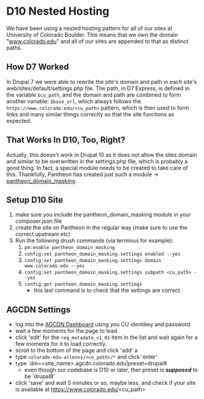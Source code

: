 # D10 Nested Hosting

We have been using a nested hosting pattern for all of our sites at University of Colorado Boulder. This means that we own the domain "www.colorado.edu" and all of our sites are appended to that as distinct paths.

## How D7 Worked

In Drupal 7 we were able to rewrite the site's domain and path in each site's web/sites/default/settings.php file. The path, in D7 Express, is defined in the variable `$cu_path`, and the domain and path are combined to form another variable: `$base_url`, which always follows the `https://www.colorado.edu/<cu_path>` pattern, which is then used to form links and many similar things correctly so that the site functions as expected.

## That Works In D10, Too, Right?

Actually, this doesn't work in Drupal 10 as it does not allow the sites domain and similar to be overwritten in the settings.php file, which is probably a good thing. In fact, a special module needs to be created to take care of this. Thankfully, Pantheon has created just such a module -> [pantheon_domain_masking](https://github.com/pantheon-systems/pantheon_domain_masking).

## Setup D10 Site

1. make sure you include the pantheon_domain_masking module in your composer.json file
2. create the site on Pantheon in the regular way (make sure to use the correct upstream etc)
3. Run the following drush commands (via terminus for example):
    1. `pm:enable pantheon_domain_masking`
    2. `config:set pantheon_domain_masking.settings enabled --yes`
    3. `config:set pantheon_domain_masking.settings domain www.colorado.edu --yes`
    4. `config:set pantheon_domain_masking.settings subpath <cu_path> --yes`
    5. `config:get pantheon_domain_masking.settings`
        - this last command is to check that the settings are correct.

## AGCDN Settings

- log into the [AGCDN Dashboard](https://agcdn.ps-pantheon.com/acdn-management/) using you CU identikey and password
- wait a few moments for the page to load
- click 'edit' for the `req_metadata_v1_01` item in the list and wait again for a few moments for it to load correctly.
- scroll to the bottom of the page and click 'add' a
- type `colorado-edu-allenvs/<cu_path>/*` and click 'enter'
- type `dm=<site_name>.agcdn.colorado.edu|preset=drupal8
    - even though our codebase is D10 or later, ther preset is **_supposed_** to be 'drupal8'
- click 'save' and wait 5 minutes or so, maybe less, and check if your site is available at https://www.colorado.edu/<cu_path>